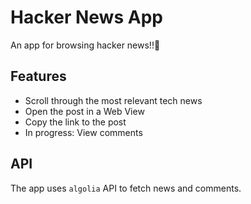 # Hacker News App
An app for browsing hacker news!!👾

## Features

- Scroll through the most relevant tech news
- Open the post in a Web View
- Copy the link to the post
- In progress: View comments

## API

The app uses `algolia` API to fetch news and comments.
